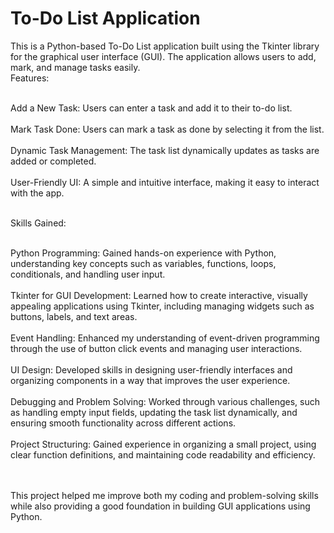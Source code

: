 # To-Do List Application

This is a Python-based To-Do List application built using the Tkinter library for the graphical user interface (GUI). The application allows users to add, mark, and manage tasks easily.<br>
Features:<br><br>

Add a New Task: Users can enter a task and add it to their to-do list.<br><br>
Mark Task Done: Users can mark a task as done by selecting it from the list.<br><br>
Dynamic Task Management: The task list dynamically updates as tasks are added or completed.<br><br>
User-Friendly UI: A simple and intuitive interface, making it easy to interact with the app.<br><br>

Skills Gained:<br><br>

  Python Programming: Gained hands-on experience with Python, understanding key concepts such as variables, functions, loops, conditionals, and handling user input.<br><br>
  Tkinter for GUI Development: Learned how to create interactive, visually appealing applications using Tkinter, including managing widgets such as buttons, labels, and text areas.<br><br>
  Event Handling: Enhanced my understanding of event-driven programming through the use of button click events and managing user interactions.<br><br>
  UI Design: Developed skills in designing user-friendly interfaces and organizing components in a way that improves the user experience.<br><br>
  Debugging and Problem Solving: Worked through various challenges, such as handling empty input fields, updating the task list dynamically, and ensuring smooth functionality across different actions.<br><br>
  Project Structuring: Gained experience in organizing a small project, using clear function definitions, and maintaining code readability and efficiency.<br><br><br>

This project helped me improve both my coding and problem-solving skills while also providing a good foundation in building GUI applications using Python.

